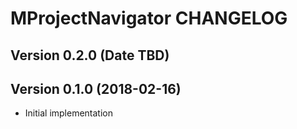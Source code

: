 MProjectNavigator CHANGELOG
============================

## Version 0.2.0 (Date TBD)

## Version 0.1.0 (2018-02-16)

* Initial implementation
